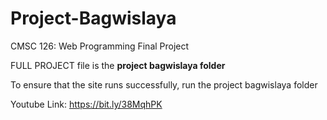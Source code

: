 # Project-Bagwislaya
CMSC 126: Web Programming 
Final Project

FULL PROJECT file is the **project bagwislaya folder**

To ensure that the site runs successfully, run the project bagwislaya folder

Youtube Link: https://bit.ly/38MqhPK
